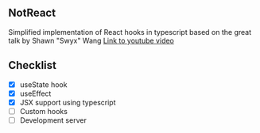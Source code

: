 ## NotReact

Simplified implementation of React hooks in typescript based on the great talk by Shawn "Swyx" Wang [Link to youtube video](https://www.youtube.com/watch?v=KJP1E-Y-xyo)

## Checklist

- [x] useState hook
- [x] useEffect
- [x] JSX support using typescript
- [ ] Custom hooks
- [ ] Development server
